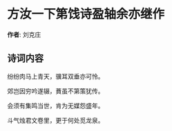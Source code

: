 # 方汝一下第饯诗盈轴余亦继作

**作者**: 刘克庄

## 诗词内容

纷纷肉马上青天，骥耳双垂亦可怜。

郊岂因穷吟遂辍，蕡虽不第策犹传。

会须有集鸣当世，肯为无媒怨盛年。

斗气烛君文卷里，更于何处觅龙泉。

